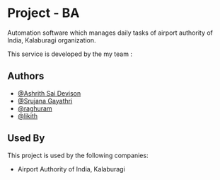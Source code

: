 
# Project - BA

Automation software which manages daily tasks of airport authority of India, Kalaburagi organization.

This service is developed by the my team :


## Authors

- [@Ashrith Sai Devison](https://www.github.com/ashrith-devison)
- [@Srujana Gayathri](https://www.github.com/5rujana)
- [@raghuram](https://www.github.com/)
- [@likith](https://www.github.com/)


## Used By

This project is used by the following companies:

- Airport Authority of India, Kalaburagi

